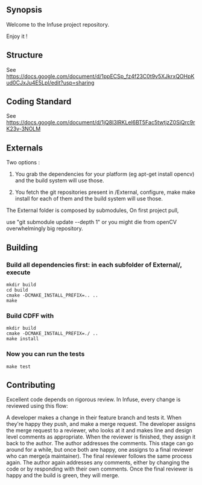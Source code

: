 ## Synopsis

Welcome to the Infuse project repository. 

Enjoy it ! 

## Structure
See https://docs.google.com/document/d/1ppECSp_fz4f23C0t9v5XJkrxQOHpKud0CJxJu4E5LpI/edit?usp=sharing

## Coding Standard

See https://docs.google.com/document/d/1jQ8I3lRKLel6BT5Fac5twtjzZ0SiQrc9rK23v-3NOLM

## Externals 
Two options : 
1. You grab the dependencies for your platform (eg apt-get install opencv) 
and the build system will use those.

2. You fetch the git repositories present in /External, configure, make make install for each of them and the build system will use those. 

The External folder is composed by submodules, 
On first project pull, 

use "git submodule update --depth 1" or you might die from openCV overwhelmingly big repository.

## Building

### Build all dependencies first: in each subfolder of External/, execute

    mkdir build
    cd build
    cmake -DCMAKE_INSTALL_PREFIX=.. ..
    make

### Build CDFF with

    mkdir build
    cmake -DCMAKE_INSTALL_PREFIX=./ ..
    make install

### Now you can run the tests

    make test

## Contributing

Excellent code depends on rigorous review. In Infuse, every change is reviewed using this flow:

A developer makes a change in their feature branch and tests it. When they're happy they push, and make a merge request.
The developer assigns the merge request to a reviewer, who looks at it and makes line and design level comments as appropriate. When the reviewer is finished, they assign it back to the author. 
The author addresses the comments. This stage can go around for a while, but once both are happy, one assigns to a final reviewer who can merge(a maintainer).
The final reviewer follows the same process again. The author again addresses any comments, either by changing the code or by responding with their own comments.
Once the final reviewer is happy and the build is green, they will merge.
